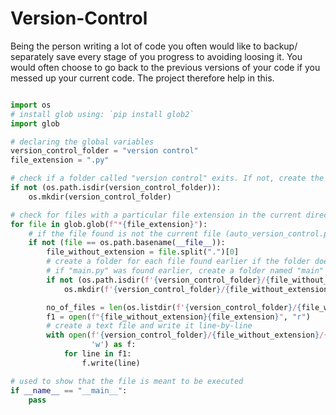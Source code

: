 # Version-Control
Being the person writing a lot of  code you often would like to backup/ separately save every stage of you progress to avoiding loosing it. You would often choose to go back to the previous versions of your code if you messed up your current code. The project therefore help in this.


```python

import os
# install glob using: `pip install glob2`
import glob

# declaring the global variables
version_control_folder = "version control"
file_extension = ".py"

# check if a folder called "version control" exits. If not, create the folder before proceeding
if not (os.path.isdir(version_control_folder)):
    os.mkdir(version_control_folder)

# check for files with a particular file extension in the current directory
for file in glob.glob(f"*{file_extension}"):
    # if the file found is not the current file (auto_version_control.py), then proceed
    if not (file == os.path.basename(__file__)):
        file_without_extension = file.split(".")[0]
        # create a folder for each file found earlier if the folder does not exist
        # if "main.py" was found earlier, create a folder named "main"
        if not (os.path.isdir(f'{version_control_folder}/{file_without_extension}')):
            os.mkdir(f'{version_control_folder}/{file_without_extension}')

        no_of_files = len(os.listdir(f'{version_control_folder}/{file_without_extension}'))
        f1 = open(f"{file_without_extension}{file_extension}", "r")
        # create a text file and write it line-by-line
        with open(f'{version_control_folder}/{file_without_extension}/{file_without_extension}v{no_of_files + 1}.0.txt',
                  'w') as f:
            for line in f1:
                f.write(line)

# used to show that the file is meant to be executed
if __name__ == "__main__":
    pass
```
